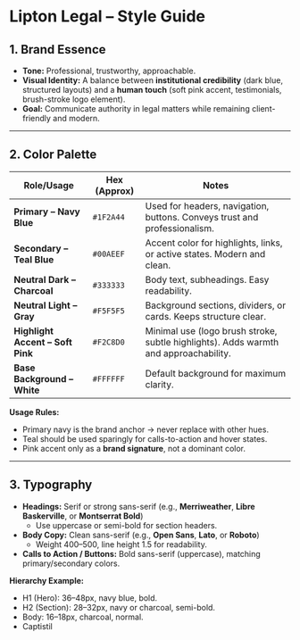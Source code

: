 # Lipton Legal – Style Guide

## 1. Brand Essence  
- **Tone:** Professional, trustworthy, approachable.  
- **Visual Identity:** A balance between **institutional credibility** (dark blue, structured layouts) and a **human touch** (soft pink accent, testimonials, brush-stroke logo element).  
- **Goal:** Communicate authority in legal matters while remaining client-friendly and modern.  

---

## 2. Color Palette  

| Role/Usage | Hex (Approx) | Notes |
|------------|--------------|-------|
| **Primary – Navy Blue** | `#1F2A44` | Used for headers, navigation, buttons. Conveys trust and professionalism. |
| **Secondary – Teal Blue** | `#00AEEF` | Accent color for highlights, links, or active states. Modern and clean. |
| **Neutral Dark – Charcoal** | `#333333` | Body text, subheadings. Easy readability. |
| **Neutral Light – Gray** | `#F5F5F5` | Background sections, dividers, or cards. Keeps structure clear. |
| **Highlight Accent – Soft Pink** | `#F2C8D0` | Minimal use (logo brush stroke, subtle highlights). Adds warmth and approachability. |
| **Base Background – White** | `#FFFFFF` | Default background for maximum clarity. |

**Usage Rules:**  
- Primary navy is the brand anchor → never replace with other hues.  
- Teal should be used sparingly for calls-to-action and hover states.  
- Pink accent only as a **brand signature**, not a dominant color.  

---

## 3. Typography  

- **Headings:** Serif or strong sans-serif (e.g., **Merriweather**, **Libre Baskerville**, or **Montserrat Bold**)  
  - Use uppercase or semi-bold for section headers.  
- **Body Copy:** Clean sans-serif (e.g., **Open Sans**, **Lato**, or **Roboto**)  
  - Weight 400–500, line height 1.5 for readability.  
- **Calls to Action / Buttons:** Bold sans-serif (uppercase), matching primary/secondary colors.  

**Hierarchy Example:**  
- H1 (Hero): 36–48px, navy blue, bold.  
- H2 (Section): 28–32px, navy or charcoal, semi-bold.  
- Body: 16–18px, charcoal, normal.  
- Captistil